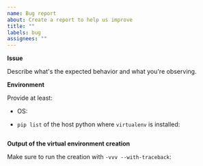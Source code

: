 ```yaml
---
name: Bug report
about: Create a report to help us improve
title: ""
labels: bug
assignees: ""
---
```


**Issue**

Describe what's the expected behavior and what you're observing.

**Environment**

Provide at least:

- OS:
- `pip list` of the host python where `virtualenv` is installed:

  ```console

  ```

**Output of the virtual environment creation**

Make sure to run the creation with `-vvv --with-traceback`:

```console

```
